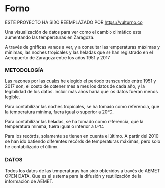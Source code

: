 # Forno


ESTE PROYECTO HA SIDO REEMPLAZADO POR https://vulturno.co





Una visualización de datos para ver como el cambio climático esta aumentando las temperaturas en Zaragoza.

A través de gráficas vamos a ver, y a consultar las temperaturas máximas y mínimas, las noches tropicales y las heladas que se han registrado en el Aeropuerto de Zaragoza entre los años 1951 y 2017.

### METODOLOGÍA

Las razones por las cuales he elegido el período transcurrido entre 1951 y 2017 son, el costo de obtener mes a mes los datos de cada año, y la legibilidad de los datos. Incluir más años haría que los datos fueran menos legible.

Para contabilizar las noches tropicales, se ha tomado como referencia, que la temperatura mínima, fuera igual o superior a 20ºC.

Para contabilizar las heladas, se ha tomado como referencia, que la temperatura mínima, fuera igual o inferior a 0ºC.

Para los recórds, solamente se tienen en cuenta el último. A partir del 2010 se han ido batiendo diferentes recórds de temperaturas máximas, pero solo he contabilizado el último.

### DATOS

Todos los datos de las temperaturas han sido obtenidos a través de AEMET OPEN DATA. Que es el sistema para la difusión y reutilización de la información de AEMET.


